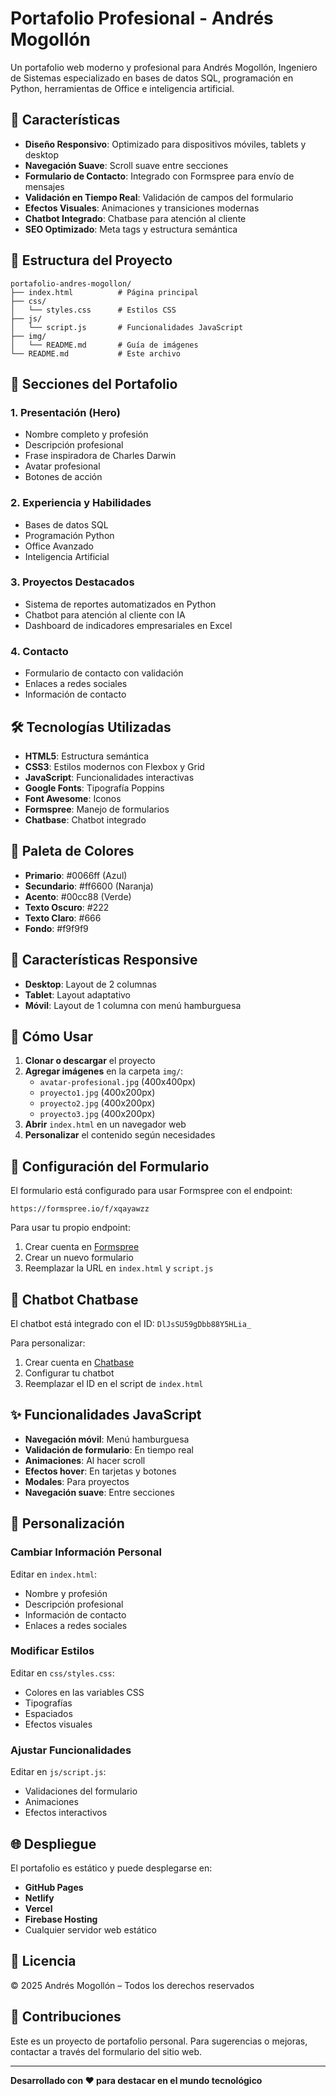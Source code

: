 # Portafolio Profesional - Andrés Mogollón

Un portafolio web moderno y profesional para Andrés Mogollón, Ingeniero de Sistemas especializado en bases de datos SQL, programación en Python, herramientas de Office e inteligencia artificial.

## 🚀 Características

- **Diseño Responsivo**: Optimizado para dispositivos móviles, tablets y desktop
- **Navegación Suave**: Scroll suave entre secciones
- **Formulario de Contacto**: Integrado con Formspree para envío de mensajes
- **Validación en Tiempo Real**: Validación de campos del formulario
- **Efectos Visuales**: Animaciones y transiciones modernas
- **Chatbot Integrado**: Chatbase para atención al cliente
- **SEO Optimizado**: Meta tags y estructura semántica

## 📁 Estructura del Proyecto

```
portafolio-andres-mogollon/
├── index.html          # Página principal
├── css/
│   └── styles.css      # Estilos CSS
├── js/
│   └── script.js       # Funcionalidades JavaScript
├── img/
│   └── README.md       # Guía de imágenes
└── README.md           # Este archivo
```

## 🎨 Secciones del Portafolio

### 1. **Presentación (Hero)**
- Nombre completo y profesión
- Descripción profesional
- Frase inspiradora de Charles Darwin
- Avatar profesional
- Botones de acción

### 2. **Experiencia y Habilidades**
- Bases de datos SQL
- Programación Python
- Office Avanzado
- Inteligencia Artificial

### 3. **Proyectos Destacados**
- Sistema de reportes automatizados en Python
- Chatbot para atención al cliente con IA
- Dashboard de indicadores empresariales en Excel

### 4. **Contacto**
- Formulario de contacto con validación
- Enlaces a redes sociales
- Información de contacto

## 🛠️ Tecnologías Utilizadas

- **HTML5**: Estructura semántica
- **CSS3**: Estilos modernos con Flexbox y Grid
- **JavaScript**: Funcionalidades interactivas
- **Google Fonts**: Tipografía Poppins
- **Font Awesome**: Iconos
- **Formspree**: Manejo de formularios
- **Chatbase**: Chatbot integrado

## 🎯 Paleta de Colores

- **Primario**: #0066ff (Azul)
- **Secundario**: #ff6600 (Naranja)
- **Acento**: #00cc88 (Verde)
- **Texto Oscuro**: #222
- **Texto Claro**: #666
- **Fondo**: #f9f9f9

## 📱 Características Responsive

- **Desktop**: Layout de 2 columnas
- **Tablet**: Layout adaptativo
- **Móvil**: Layout de 1 columna con menú hamburguesa

## 🚀 Cómo Usar

1. **Clonar o descargar** el proyecto
2. **Agregar imágenes** en la carpeta `img/`:
   - `avatar-profesional.jpg` (400x400px)
   - `proyecto1.jpg` (400x200px)
   - `proyecto2.jpg` (400x200px)
   - `proyecto3.jpg` (400x200px)
3. **Abrir** `index.html` en un navegador web
4. **Personalizar** el contenido según necesidades

## 📧 Configuración del Formulario

El formulario está configurado para usar Formspree con el endpoint:
```
https://formspree.io/f/xqayawzz
```

Para usar tu propio endpoint:
1. Crear cuenta en [Formspree](https://formspree.io)
2. Crear un nuevo formulario
3. Reemplazar la URL en `index.html` y `script.js`

## 🤖 Chatbot Chatbase

El chatbot está integrado con el ID: `DlJsSU59gDbb88Y5HLia_`

Para personalizar:
1. Crear cuenta en [Chatbase](https://www.chatbase.co)
2. Configurar tu chatbot
3. Reemplazar el ID en el script de `index.html`

## ✨ Funcionalidades JavaScript

- **Navegación móvil**: Menú hamburguesa
- **Validación de formulario**: En tiempo real
- **Animaciones**: Al hacer scroll
- **Efectos hover**: En tarjetas y botones
- **Modales**: Para proyectos
- **Navegación suave**: Entre secciones

## 📝 Personalización

### Cambiar Información Personal
Editar en `index.html`:
- Nombre y profesión
- Descripción profesional
- Información de contacto
- Enlaces a redes sociales

### Modificar Estilos
Editar en `css/styles.css`:
- Colores en las variables CSS
- Tipografías
- Espaciados
- Efectos visuales

### Ajustar Funcionalidades
Editar en `js/script.js`:
- Validaciones del formulario
- Animaciones
- Efectos interactivos

## 🌐 Despliegue

El portafolio es estático y puede desplegarse en:
- **GitHub Pages**
- **Netlify**
- **Vercel**
- **Firebase Hosting**
- Cualquier servidor web estático

## 📄 Licencia

© 2025 Andrés Mogollón – Todos los derechos reservados

## 🤝 Contribuciones

Este es un proyecto de portafolio personal. Para sugerencias o mejoras, contactar a través del formulario del sitio web.

---

**Desarrollado con ❤️ para destacar en el mundo tecnológico**

